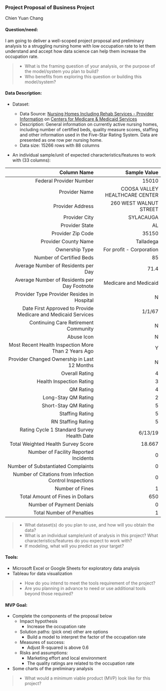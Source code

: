 ### Project Proposal of Business Project
Chien Yuan Chang
#### Question/need:
I am going to deliver a well-scoped project proposal and preliminary analysis to a struggling nursing home with low occupation rate to let them understand and accept how data science can help them increase the occupation rate.

>* What is the framing question of your analysis, or the purpose of the model/system you plan to build? 
>* Who benefits from exploring this question or building this model/system?

#### Data Description:
* Dataset: 
  * Data Source: [Nursing Homes Including Rehab Services - Provider Information](https://data.cms.gov/provider-data/dataset/4pq5-n9py) on [Centers for Medicare & Medicaid Services](https://www.cms.gov/)
  * Description: General information on currently active nursing homes, including number of certified beds, quality measure scores, staffing and other information used in the Five-Star Rating System. Data are presented as one row per nursing home.
  * Data size: 15266 rows with 88 columns

* An individual sample/unit of expected characteristics/features to work with (33 columns): 

Column Name|Sample Value
---:|---:
Federal Provider Number|15010
Provider Name|COOSA VALLEY HEALTHCARE CENTER
Provider Address|260 WEST WALNUT STREET
Provider City|SYLACAUGA
Provider State|AL
Provider Zip Code|35150
Provider County Name|Talladega
Ownership Type|For profit - Corporation
Number of Certified Beds|85
Average Number of Residents per Day|71.4
Average Number of Residents per Day Footnote|Medicare and Medicaid
Provider Type	Provider Resides in Hospital|N
Date First Approved to Provide Medicare and Medicaid Services|1/1/67
Continuing Care Retirement Community|N
Abuse Icon|N
Most Recent Health Inspection More Than 2 Years Ago|Y
Provider Changed Ownership in Last 12 Months|N
Overall Rating|4
Health Inspection Rating|3
QM Rating|4
Long-Stay QM Rating|2
Short-Stay QM Rating|5
Staffing Rating|5
RN Staffing Rating|5
Rating Cycle 1 Standard Survey Health Date|6/13/19
Total Weighted Health Survey Score|18.667
Number of Facility Reported Incidents|0
Number of Substantiated Complaints|0
Number of Citations from Infection Control Inspections|0
Number of Fines|1
Total Amount of Fines in Dollars|650
Number of Payment Denials|0
Total Number of Penalties|1

>* What dataset(s) do you plan to use, and how will you obtain the data?
>* What is an individual sample/unit of analysis in this project? What characteristics/features do you expect to work with?
>* If modeling, what will you predict as your target?

#### Tools:
* Microsoft Excel or Google Sheets for exploratory data analysis
* Tableau for data visualization

>* How do you intend to meet the tools requirement of the project? 
>* Are you planning in advance to need or use additional tools beyond those required?

#### MVP Goal:
* Complete the components of the proposal below
    *  Impact hypothesis
        *  Increase the occupation rate
    *  Solution paths: (pick one) other are options
        *  Build a model to interpret the factor of the occupation rate
    *  Measures of success: 
        * Adjust R-squared is above 0.6
    *  Risks and assumptions: 
        *  Marketing effort and local environment
        *  The quality ratings are related to the occupation rate
* Some charts of the preliminary analysis

>* What would a minimum viable product (MVP) look like for this project?
